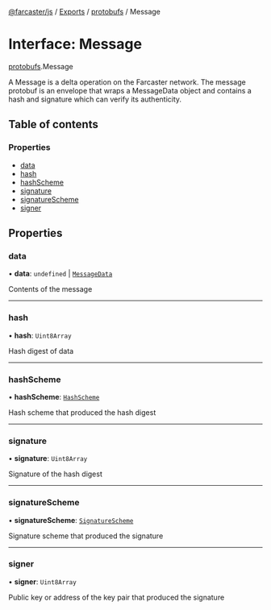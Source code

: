 [@farcaster/js](../README.md) / [Exports](../modules.md) / [protobufs](../modules/protobufs.md) / Message

# Interface: Message

[protobufs](../modules/protobufs.md).Message

A Message is a delta operation on the Farcaster network. The message protobuf is an envelope
that wraps a MessageData object and contains a hash and signature which can verify its authenticity.

## Table of contents

### Properties

- [data](protobufs.Message.md#data)
- [hash](protobufs.Message.md#hash)
- [hashScheme](protobufs.Message.md#hashscheme)
- [signature](protobufs.Message.md#signature)
- [signatureScheme](protobufs.Message.md#signaturescheme)
- [signer](protobufs.Message.md#signer)

## Properties

### data

• **data**: `undefined` \| [`MessageData`](../modules/protobufs.md#messagedata)

Contents of the message

___

### hash

• **hash**: `Uint8Array`

Hash digest of data

___

### hashScheme

• **hashScheme**: [`HashScheme`](../enums/protobufs.HashScheme.md)

Hash scheme that produced the hash digest

___

### signature

• **signature**: `Uint8Array`

Signature of the hash digest

___

### signatureScheme

• **signatureScheme**: [`SignatureScheme`](../enums/protobufs.SignatureScheme.md)

Signature scheme that produced the signature

___

### signer

• **signer**: `Uint8Array`

Public key or address of the key pair that produced the signature
